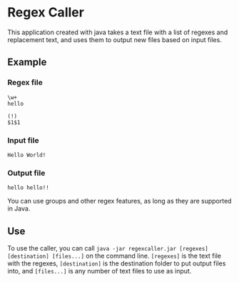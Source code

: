 # Regex Caller
This application created with java takes a text file with a list of regexes and replacement text, and uses them to output new files based on input files.
## Example
### Regex file
```
\w+
hello

(!)
$1$1
```
### Input file
```
Hello World!
```
### Output file
```
hello hello!!
```
You can use groups and other regex features, as long as they are supported in Java.
## Use
To use the caller, you can call ```java -jar regexcaller.jar [regexes] [destination] [files...]``` on the command line. ```[regexes]``` is the text file with the regexes, ```[destination]``` is the destination folder to put output files into, and ```[files...]``` is any number of text files to use as input.
